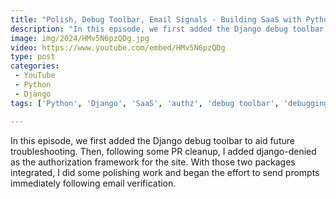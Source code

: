 ```yaml
---
title: "Polish, Debug Toolbar, Email Signals - Building SaaS with Python and Django #193"
description: "In this episode, we first added the Django debug toolbar to aid future troubleshooting. Then, following some PR cleanup, I added django-denied as the authorization framework for the site. With those two packages integrated, I did some polishing work and began the effort to send prompts immediately following email verification."
image: img/2024/HMv5N6pzQDg.jpg
video: https://www.youtube.com/embed/HMv5N6pzQDg
type: post
categories:
 - YouTube
 - Python
 - Django
tags: ['Python', 'Django', 'SaaS', 'authz', 'debug toolbar', 'debugging']

---
```


In this episode, we first added the Django debug toolbar to aid future troubleshooting. Then, following some PR cleanup, I added django-denied as the authorization framework for the site. With those two packages integrated, I did some polishing work and began the effort to send prompts immediately following email verification.

